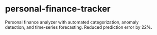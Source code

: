 # personal-finance-tracker
Personal finance analyzer with automated categorization, anomaly detection, and time-series forecasting. Reduced prediction error by 22%.

